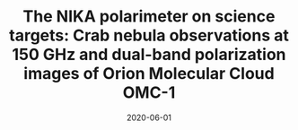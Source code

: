 ---
title: "The NIKA polarimeter on science targets: Crab nebula observations at 150 GHz and dual-band polarization images of Orion Molecular Cloud OMC-1"
collection: publications
permalink: /publication/2020-06-01-The-NIKA-polarimeter-on-science-targets-Crab-nebula-observations-at-150-GHz-and-dual-band-polarization-images-of-Orion-Molecular-Cloud-OMC-1
date: 2020-06-01
venue: 'In the proceedings of mm Universe @ NIKA2 - Observing the mm Universe with the NIKA2 Camera'
citation: ' A. Ritacco,  R. Adam,  P. Ade et al., &quot;The NIKA polarimeter on science targets: Crab nebula observations at 150 GHz and dual-band polarization images of Orion Molecular Cloud OMC-1.&quot; In the proceedings of mm Universe @ NIKA2 - Observing the mm Universe with the NIKA2 Camera, 2020.'
---